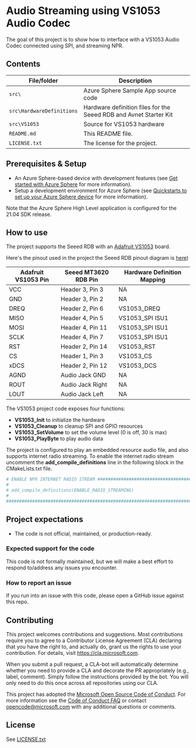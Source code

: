 # Audio Streaming using VS1053 Audio Codec

The goal of this project is to show how to interface with a VS1053 Audio Codec connected using SPI, and streaming NPR.

## Contents

| File/folder | Description |
|-------------|-------------|
| `src\`       | Azure Sphere Sample App source code |
| `src\HardwareDefinitions` | Hardware definition files for the Seeed RDB and Avnet Starter Kit |
| `src\VS1053`       | Source for VS1053 hardware |
| `README.md` | This README file. |
| `LICENSE.txt`   | The license for the project. |

## Prerequisites & Setup

- An Azure Sphere-based device with development features (see [Get started with Azure Sphere](https://azure.microsoft.com/en-us/services/azure-sphere/get-started/) for more information).
- Setup a development environment for Azure Sphere (see [Quickstarts to set up your Azure Sphere device](https://docs.microsoft.com/en-us/azure-sphere/install/overview) for more information).

Note that the Azure Sphere High Level application is configured for the 21.04 SDK release.

## How to use

The project supports the Seeed RDB with an [Adafruit VS1053](https://www.adafruit.com/product/1381) board.

Here's the pinout used in the project the Seeed RDB pinout diagram is [here](https://docs.microsoft.com/en-us/azure-sphere/hardware/mt3620-user-guide))

| Adafruit VS1053 Pin | Seeed MT3620 RDB Pin | Hardware Definition Mapping |
|-------------|-------------|-------------|
| VCC | Header 3, Pin 3 | NA |
| GND | Header 3, Pin 2 | NA |
| DREQ | Header 2, Pin 6 | VS1053_DREQ |
| MISO | Header 4, Pin 5 | VS1053_SPI ISU1 |
| MOSI | Header 4, Pin 11 | VS1053_SPI ISU1 |
| SCLK | Header 4, Pin 7 | VS1053_SPI ISU1 |
| RST | Header 2, Pin 14 | VS1053_RST |
| CS | Header 1, Pin 3 | VS1053_CS |
| xDCS | Header 2, Pin 12 | VS1053_DCS |
| AGND | Audio Jack GND | NA |
| ROUT | Audio Jack Right | NA |
| LOUT | Audio Jack Left | NA |

The VS1053 project code exposes four functions:

* **VS1053_Init** to initialize the hardware
* **VS1053_Cleanup** to cleanup SPI and GPIO resources
* **VS1053_SetVolume** to set the volume level (0 is off, 30 is max)
* **VS1053_PlayByte** to play audio data

The project is configured to play an embedded resource audio file, and also supports internet radio streaming. To enable the internet radio stream uncomment the **add_compile_definitions** line in the following block in the CMakeLists.txt file.

```cmake
# ENABLE NPR INTERNET RADIO STREAM ##########################################################################################
#
# add_compile_definitions(ENABLE_RADIO_STREAMING)
#
###################################################################################################################

```

## Project expectations

* The code is not official, maintained, or production-ready.

### Expected support for the code

This code is not formally maintained, but we will make a best effort to respond to/address any issues you encounter.

### How to report an issue

If you run into an issue with this code, please open a GitHub issue against this repo.

## Contributing

This project welcomes contributions and suggestions. Most contributions require you to
agree to a Contributor License Agreement (CLA) declaring that you have the right to,
and actually do, grant us the rights to use your contribution. For details, visit
https://cla.microsoft.com.

When you submit a pull request, a CLA-bot will automatically determine whether you need
to provide a CLA and decorate the PR appropriately (e.g., label, comment). Simply follow the
instructions provided by the bot. You will only need to do this once across all repositories using our CLA.

This project has adopted the [Microsoft Open Source Code of Conduct](https://opensource.microsoft.com/codeofconduct/).
For more information see the [Code of Conduct FAQ](https://opensource.microsoft.com/codeofconduct/faq/)
or contact [opencode@microsoft.com](mailto:opencode@microsoft.com) with any additional questions or comments.

## License

See [LICENSE.txt](./LICENSE.txt)
